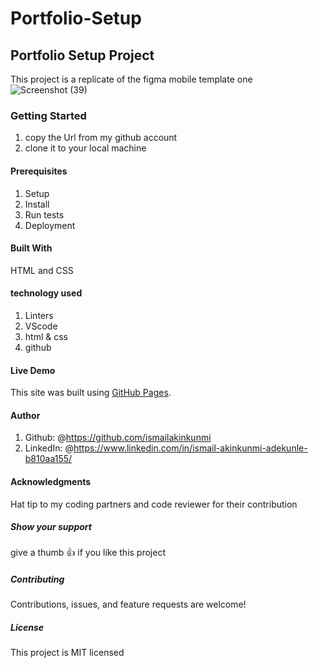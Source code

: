 # Portfolio-Setup

## Portfolio Setup Project

This project is a replicate of the figma mobile template one
![Screenshot (39)](https://user-images.githubusercontent.com/37457094/143147781-cd7f7089-e0d6-40be-a6e6-90d611445df6.png)


### Getting Started

1. copy the Url from my github account
2. clone it to your local machine

#### Prerequisites

1. Setup
2. Install
3. Run tests
4. Deployment

#### Built With

HTML and CSS

#### technology used

1. Linters
2. VScode
3. html & css
4. github

#### Live Demo

This site was built using [GitHub Pages](http://127.0.0.1:5500/index.html/).

#### Author

1. Github: @<https://github.com/ismailakinkunmi>
2. LinkedIn: @<https://www.linkedin.com/in/ismail-akinkunmi-adekunle-b810aa155/>

#### Acknowledgments

Hat tip to my coding partners and code reviewer for their contribution

##### Show your support

give a thumb 👍 if you like this project

##### Contributing

Contributions, issues, and feature requests are welcome!

##### License

This project is MIT licensed
